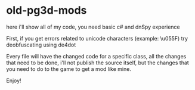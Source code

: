 # old-pg3d-mods
here i'll show all of my code, you need basic c# and dnSpy experience

First, if you get errors related to unicode characters (example: \u055F) try deobfuscating using de4dot

Every file will have the changed code for a specific class, all the changes that need to be done, i'll not publish the source itself, but the changes that you need to do to the game to get a mod like mine.

Enjoy!
